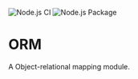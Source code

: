 ![Node.js CI](https://github.com/Fr13dr1ch99/npm-orm/workflows/Node.js%20CI/badge.svg)
![Node.js Package](https://github.com/Fr13dr1ch99/npm-orm/workflows/Node.js%20Package/badge.svg)

# ORM

A Object-relational mapping module.
